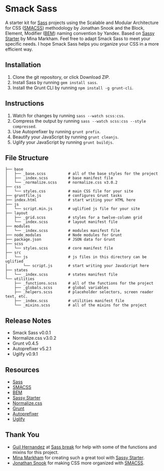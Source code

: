 # Smack Sass
A starter kit for [Sass](http://sass-lang.com) projects using the Scalable and Modular Architecture for CSS ([SMACSS](smacss.com)) methodology by Jonathan Snook and the Block, Element, Modifier ([BEM](https://en.bem.info/method/definitions)) naming convention by Yandex. Based on [Sassy Starter](https://github.com/minamarkham/sassy-starter) by Mina Markham. Feel free to adapt Smack Sass to meet your specific needs. I hope Smack Sass helps you organize your CSS in a more efficient way.

## Installation
1. Clone the git repository, or click Download ZIP.
2. Install Sass by running ```gem install sass```.
3. Install the Grunt CLI by running ```npm install -g grunt-cli```.

## Instructions
1. Watch for changes by running ```sass --watch scss:css```.
2. Compress the output by running ```sass --watch scss:css --style compressed```.
3. Use Autoprefixer by running ```grunt prefix```.
4. Beautify your JavaScript by running ```grunt cleanjs```.
5. Uglify your JavaScript by running ```grunt buildjs```.

## File Structure
```
├── base
│   ├── _base.scss          # all of the base styles for the project
│   ├── _index.scss         # base manifest file
│   └── _normalize.scss     # normalize.css v3.0.2
├── css
│   └── styles.css          # main CSS file for your site
├── gruntfile.js            # configures Grunt tasks
├── index.html              # start writing your HTML here
├── js
│   └── script.min.js       # uglified js file for your site
├── layout
│   ├── _grid.scss          # styles for a twelve-column grid
│   └── _index.scss         # layout manifest file
├── modules
│   └── _index.scss         # modules manifest file
├── node_modules            # Node modules for Grunt
├── package.json            # JSON data for Grunt
├── scss
│   └── styles.scss         # core manifest file
├── src
│   └── js                  # js files in this directory can be uglified
│       └── script.js       # start writing your JavaScript here
├── states
│   └── _index.scss         # states manifest file
└── utilities
    ├── _functions.scss     # all of the functions for the project
    ├── _globals.scss       # global variables
    ├── _helpers.scss       # placeholder selectors, screen reader text, etc.
    ├── _index.scss         # utilities manifest file
    └── _mixins.scss        # all of the mixins for the project
```
## Release Notes
* Smack Sass v0.0.1
* Normalize.css v3.0.2
* Grunt v0.4.5
* Autoprefixer v5.2.1
* Uglify v0.9.1

## Resources
* [Sass](http://sass-lang.com/)
* [SMACSS](https://smacss.com/)
* [BEM](https://en.bem.info/method/definitions)
* [Sassy Starter](https://github.com/minamarkham/sassy-starter)
* [Normalize.css](http://necolas.github.io/normalize.css/)
* [Grunt](http://gruntjs.com/)
* [Autoprefixer](https://github.com/postcss/autoprefixer)
* [Uglify](https://github.com/gruntjs/grunt-contrib-uglify)

## Thank You
* [Guil Hernandez](https://twitter.com/guilh) at [Sass break](http://sassbreak.com/about/) for help with some of the functions and mixins for this project.
* [Mina Markham](https://twitter.com/MinaMarkham) for creating such a great tool with [Sassy Starter](https://github.com/minamarkham/sassy-starter).
* [Jonathan Snook](https://twitter.com/snookca) for making CSS more organized with [SMACSS](https://smacss.com/).
